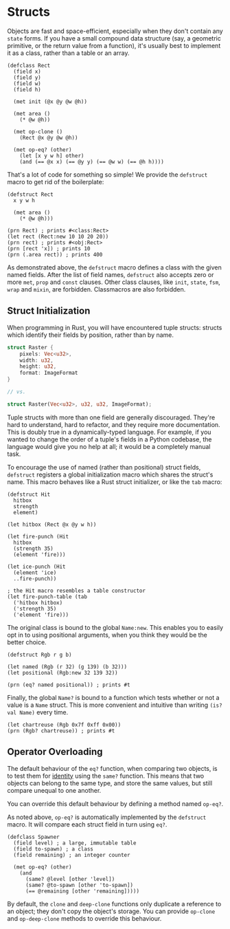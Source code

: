 # Structs

Objects are fast and space-efficient, especially when they don't contain any `state` forms. If 
you have a small compound data structure (say, a geometric primitive, or the return value from a 
function), it's usually best to implement it as a class, rather than a table or an array.

	(defclass Rect
	  (field x)
	  (field y)
	  (field w)
	  (field h)

	  (met init (@x @y @w @h))

	  (met area ()
	    (* @w @h))

	  (met op-clone ()
	    (Rect @x @y @w @h))

	  (met op-eq? (other)
	    (let [x y w h] other)
	    (and (== @x x) (== @y y) (== @w w) (== @h h))))

That's a lot of code for something so simple! We provide the `defstruct` macro to get rid of
the boilerplate:
	
	(defstruct Rect 
	  x y w h

	  (met area ()
	    (* @w @h)))

	(prn Rect) ; prints #<class:Rect>
	(let rect (Rect:new 10 10 20 20))
	(prn rect) ; prints #<obj:Rect>
	(prn [rect 'x]) ; prints 10
	(prn (.area rect)) ; prints 400

As demonstrated above, the `defstruct` macro defines a class with the given named fields. After 
the list of field names, `defstruct` also accepts zero or more `met`, `prop` and `const` 
clauses. Other class clauses, like `init`, `state`, `fsm`, `wrap` and `mixin`, are forbidden.
Classmacros are also forbidden.


## Struct Initialization

When programming in Rust, you will have encountered tuple structs: structs which identify their
fields by position, rather than by name.

```rust
struct Raster {
	pixels: Vec<u32>,
	width: u32,
	height: u32,
	format: ImageFormat
}

// vs.

struct Raster(Vec<u32>, u32, u32, ImageFormat);
```

Tuple structs with more than one field are generally discouraged. They're hard to understand, 
hard to refactor, and they require more documentation. This is doubly true in a dynamically-typed 
language. For example, if you wanted to change the order of a tuple's fields in a Python
codebase, the language would give you no help at all; it would be a completely manual task.

To encourage the use of named (rather than positional) struct fields, `defstruct` registers a 
global initialization macro which shares the struct's name. This macro behaves like a Rust struct 
initializer, or like the `tab` macro:

	(defstruct Hit
	  hitbox
	  strength
	  element)

	(let hitbox (Rect @x @y w h))

	(let fire-punch (Hit
	  hitbox
	  (strength 35)
	  (element 'fire)))

	(let ice-punch (Hit
	  (element 'ice)
	  ..fire-punch))

	; the Hit macro resembles a table constructor
	(let fire-punch-table (tab
	  ('hitbox hitbox)
	  ('strength 35)
	  ('element 'fire)))

The original class is bound to the global `Name:new`. This enables you to easily opt in to
using positional arguments, when you think they would be the better choice.
	
	(defstruct Rgb r g b)

	(let named (Rgb (r 32) (g 139) (b 32)))
	(let positional (Rgb:new 32 139 32))

	(prn (eq? named positional)) ; prints #t

Finally, the global `Name?` is bound to a function which tests whether or not a value is
a `Name` struct. This is more convenient and intuitive than writing `(is? val Name)` every
time.
	
	(let chartreuse (Rgb 0x7f 0xff 0x00))
	(prn (Rgb? chartreuse)) ; prints #t


## Operator Overloading

The default behaviour of the `eq?` function, when comparing two objects, is to test them for
[identity](miscellaneous.md#equality) using the `same?` function. This means that two objects
can belong to the same type, and store the same values, but still compare unequal to one
another.

You can override this default behaviour by defining a method named `op-eq?`.

As noted above, `op-eq?` is automatically implemented by the `defstruct` macro. It will compare 
each struct field in turn using `eq?`.
	
	(defclass Spawner
	  (field level) ; a large, immutable table
	  (field to-spawn) ; a class
	  (field remaining) ; an integer counter

	  (met op-eq? (other)
	    (and
	      (same? @level [other 'level])
	      (same? @to-spawn [other 'to-spawn])
	      (== @remaining [other 'remaining]))))

By default, the `clone` and `deep-clone` functions only duplicate a reference to an object;
they don't copy the object's storage. You can provide `op-clone` and `op-deep-clone` methods to
override this behaviour.
